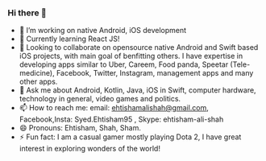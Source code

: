 ### Hi there 👋

- 🔭 I’m working on native Android, iOS development
- 🌱 Currently learning React JS!
- 👯 Looking to collaborate on opensource native Android and Swift based iOS projects, with main goal of benfitting others. I have expertise in developing apps similar to Uber, Careem, Food panda, Speetar (Tele-medicine), Facebook, Twitter, Instagram, management apps and many other apps.
- 💬 Ask me about Android, Kotlin, Java, iOS in Swift, computer hardware, technology in general, video games and politics.
- 📫 How to reach me: email: ehtishamalishah@gmail.com, Facebook,Insta: Syed.Ehtisham95 , Skype: ehtisham-ali-shah
- 😄 Pronouns: Ehtisham, Shah, Sham.
- ⚡ Fun fact: I am a casual gamer mostly playing Dota 2, I have great interest in exploring wonders of the world!

